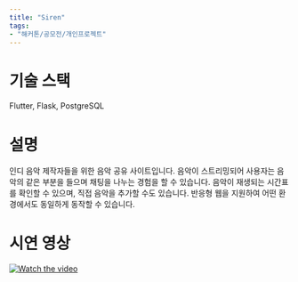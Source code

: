 ```yaml
---
title: "Siren"
tags:
- "해커톤/공모전/개인프로젝트"
---
```

# 기술 스택
Flutter, Flask, PostgreSQL

# 설명
인디 음악 제작자들을 위한 음악 공유 사이트입니다. 음악이 스트리밍되어 사용자는 음악의 같은 부분을 들으며 채팅을 나누는 경험을 할 수 있습니다. 음악이 재생되는 시간표를 확인할 수 있으며, 직접 음악을 추가할 수도 있습니다. 반응형 웹을 지원하여 어떤 환경에서도 동일하게 동작할 수 있습니다.

# 시연 영상
[![Watch the video](https://bmchun00.github.io/assets/proj/thumb.png)](https://bmchun00.github.io/assets/proj/siren.mp4)

